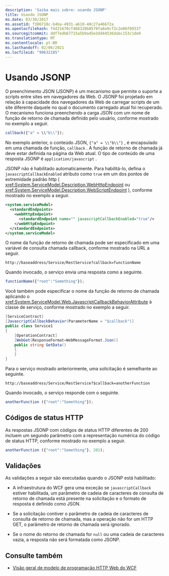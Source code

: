 ```yaml
---
description: 'Saiba mais sobre: usando JSONP'
title: Usando JSONP
ms.date: 03/30/2017
ms.assetid: f386718c-b4ba-4931-a610-40c27a46672a
ms.openlocfilehash: f4d21670cf468328b8579fa8a9cf2c2e06f09337
ms.sourcegitcommit: ddf7edb67715a5b9a45e3dd44536dabc153c1de0
ms.translationtype: MT
ms.contentlocale: pt-BR
ms.lasthandoff: 02/06/2021
ms.locfileid: "99632185"
---
```

# <a name="using-jsonp"></a>Usando JSONP

O preenchimento JSON (JSONP) é um mecanismo que permite o suporte a scripts entre sites em navegadores da Web. O JSONP foi projetado em relação à capacidade dos navegadores da Web de carregar scripts de um site diferente daquele no qual o documento carregado atual foi recuperado. O mecanismo funciona preenchendo a carga JSON com um nome de função de retorno de chamada definido pelo usuário, conforme mostrado no exemplo a seguir.

```javascript
callback({"a" = \\"b\\"});
```

No exemplo anterior, o conteúdo JSON, `{"a" = \\"b\\"}` , é encapsulado em uma chamada de função, `callback` . A função de retorno de chamada já deve estar definida na página da Web atual. O tipo de conteúdo de uma resposta JSONP é `application/javascript` .

JSONP não é habilitado automaticamente. Para habilitá-lo, defina o `javascriptCallbackEnabled` atributo como `true` em um dos pontos de extremidade padrão http ( <xref:System.ServiceModel.Description.WebHttpEndpoint> ou <xref:System.ServiceModel.Description.WebScriptEndpoint> ), conforme mostrado no exemplo a seguir.

```xml
<system.serviceModel>
  <standardEndpoints>
    <webHttpEndpoint>
      <standardEndpoint name="" javascriptCallbackEnabled="true"/>
    </webHttpEndpoint>
  </standardEndpoints>
</system.serviceModel>
```

O nome da função de retorno de chamada pode ser especificado em uma variável de consulta chamada callback, conforme mostrado na URL a seguir.

`http://baseaddress/Service/RestService?callback=functionName`

Quando invocado, o serviço envia uma resposta como a seguinte.

```javascript
functionName({"root":"Something"});
```  

Você também pode especificar o nome da função de retorno de chamada aplicando o <xref:System.ServiceModel.Web.JavascriptCallbackBehaviorAttribute> à classe de serviço, conforme mostrado no exemplo a seguir.

```csharp
[ServiceContract]
[JavascriptCallbackBehavior(ParameterName = "$callback")]
public class Service1
{
    [OperationContract]
    [WebGet(ResponseFormat=WebMessageFormat.Json)]
    public string GetData()
    {
    }
}
```

Para o serviço mostrado anteriormente, uma solicitação é semelhante ao seguinte.

`http://baseaddress/Service/RestService?$callback=anotherFunction`

Quando invocado, o serviço responde com o seguinte.

```javascript
anotherFunction ({"root":"Something"});
```

## <a name="http-status-codes"></a>Códigos de status HTTP

As respostas JSONP com códigos de status HTTP diferentes de 200 incluem um segundo parâmetro com a representação numérica do código de status HTTP, conforme mostrado no exemplo a seguir.

```javascript
anotherFunction ({"root":"Something"}, 201);
```

## <a name="validations"></a>Validações

As validações a seguir são executadas quando o JSONP está habilitado:

- A infraestrutura do WCF gera uma exceção se `javascriptCallback` estiver habilitada, um parâmetro de cadeia de caracteres de consulta de retorno de chamada está presente na solicitação e o formato de resposta é definido como JSON.

- Se a solicitação contiver o parâmetro de cadeia de caracteres de consulta de retorno de chamada, mas a operação não for um HTTP GET, o parâmetro de retorno de chamada será ignorado.

- Se o nome do retorno de chamada for `null` ou uma cadeia de caracteres vazia, a resposta não será formatada como JSONP.

## <a name="see-also"></a>Consulte também

- [Visão geral de modelo de programação HTTP Web do WCF](wcf-web-http-programming-model-overview.md)
